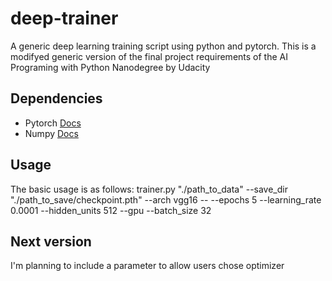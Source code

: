 # deep-trainer
A generic deep learning training script using python and pytorch. This is a modifyed generic version of the final project requirements of the AI Programing with Python Nanodegree by Udacity

## Dependencies
- Pytorch [Docs](https://pytorch.org/docs/stable/index.html)
- Numpy [Docs](https://docs.scipy.org/doc/)

## Usage
The basic usage is as follows:
trainer.py "./path_to_data" --save_dir "./path_to_save/checkpoint.pth" --arch vgg16 -- --epochs 5 --learning_rate 0.0001 --hidden_units 512  --gpu --batch_size 32

## Next version
I'm planning to include a parameter to allow users chose optimizer


